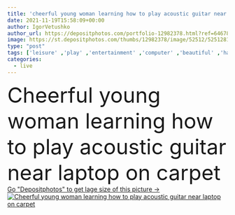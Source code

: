 ```yaml
---
title: 'cheerful young woman learning how to play acoustic guitar near laptop on carpet'
date: 2021-11-19T15:58:09+00:00
author: IgorVetushko
author_url: https://depositphotos.com/portfolio-12982378.html?ref=64678756
image: https://st.depositphotos.com/thumbs/12982378/image/52512/525128134/api_thumb_450.jpg?forcejpeg=true
type: "post"
tags: ['leisure' ,'play' ,'entertainment' ,'computer' ,'beautiful' ,'happy' ,'young' ,'smiling' ,'cheerful' ,'caucasian' ,'orange' ,'hobby' ,'brunette' ,'technology' ,'carpet' ,'emotion' ,'home' ,'woman' ,'device' ,'sound' ,'laptop' ,'internet' ,'music' ,'perform' ,'joyful' ,'indoors' ,'learn' ,'melody' ,'online' ,'study' ,'attractive' ,'casual' ,'lesson' ,'positive' ,'pleased' ,'gadget' ,'sofa' ,'couch' ,'cardigan' ,'tattooed' ,'copy space' ,'one person' ,'Living Room' ,'musical instrument' ,'acoustic guitar' ]
categories: 
  - live
---
```

<div aling="center">
            <font size="60"> Cheerful young woman learning how to play acoustic guitar near laptop on carpet</font>   
</div>
<div>
    <a href='https://st.depositphotos.com/thumbs/12982378/image/52512/525128134/api_thumb_450.jpg?forcejpeg=true?ref=64678756' target=_blank > Go "Depositphotos" to get lage size of this picture ->
        <img href='https://st.depositphotos.com/thumbs/12982378/image/52512/525128134/api_thumb_450.jpg?forcejpeg=true?ref=64678756' src='https://st.depositphotos.com/12982378/52512/i/950/depositphotos_525128134-stock-photo-cheerful-young-woman-learning-how.jpg?forcejpeg=true' alt='Cheerful young woman learning how to play acoustic guitar near laptop on carpet' >
    </a>
</div>
